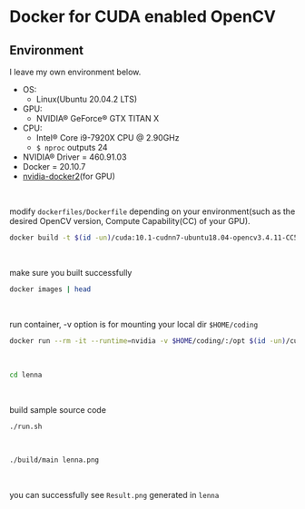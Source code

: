 # Docker for CUDA enabled OpenCV

## Environment
I leave my own environment below. 
* OS:
	* Linux(Ubuntu 20.04.2 LTS) 
* GPU:
	* NVIDIA® GeForce® GTX TITAN X
* CPU:
	* Intel® Core i9-7920X CPU @ 2.90GHz
	* `$ nproc` outputs 24	
* NVIDIA® Driver = 460.91.03
* Docker = 20.10.7
* [nvidia-docker2](https://github.com/NVIDIA/nvidia-docker)(for GPU)


<br>


modify `dockerfiles/Dockerfile` depending on your environment(such as the desired OpenCV version, Compute Capability(CC) of your GPU).
```bash
docker build -t $(id -un)/cuda:10.1-cudnn7-ubuntu18.04-opencv3.4.11-CC5.0 ./dockerfiles/
```
<br>

make sure you built successfully
```bash
docker images | head
```
<br>

run container, -v option is for mounting your local dir `$HOME/coding`
```bash
docker run --rm -it --runtime=nvidia -v $HOME/coding/:/opt $(id -un)/cuda:10.1-cudnn7-ubuntu18.04-opencv3.4.11-CC5.0
```
<br>

```bash
cd lenna
```
<br>

build sample source code
```bash
./run.sh
```
<br>

```bash
./build/main lenna.png
```
<br>

you can successfully see `Result.png` generated in `lenna`